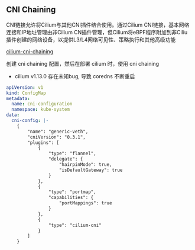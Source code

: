 ## CNI Chaining

CNI链接允许将Cilium与其他CNI插件结合使用。通过Cilium CNI链接，基本网络连接和IP地址管理由非Cilium CN插件管理，但Cilium将eBPF程序附加到非Ciliu插件创建的网络设备，以提供L3/L4网络可见性、策略执行和其他高级功能

[cilium-cni-chaining](https://docs.cilium.io/en/stable/installation/cni-chaining-generic-veth/)


创建 cni chaining 配置，然后在部署 cilium 时，使用 cni chaining
- cilium v1.13.0 存在未知bug, 导致 coredns 不断重启

```yaml
apiVersion: v1
kind: ConfigMap
metadata:
  name: cni-configuration
  namespace: kube-system
data:
  cni-config: |-
    {
        "name": "generic-veth",
        "cniVersion": "0.3.1",
        "plugins": [
            {
                "type": "flannel",
                "delegate": {
                    "hairpinMode": true,
                    "isDefaultGateway": true
                }
            },
            {
                "type": "portmap",
                "capabilities": {
                    "portMappings": true
                }
            },
            {
                "type": "cilium-cni"
            }
        ]
    }
```